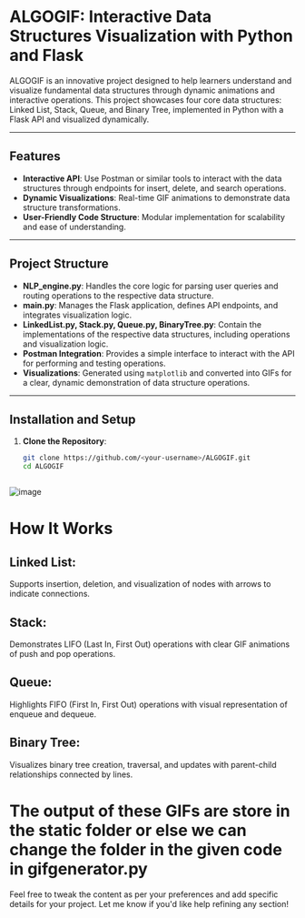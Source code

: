 # ALGOGIF: Interactive Data Structures Visualization with Python and Flask

ALGOGIF is an innovative project designed to help learners understand and visualize fundamental data structures through dynamic animations and interactive operations. This project showcases four core data structures: Linked List, Stack, Queue, and Binary Tree, implemented in Python with a Flask API and visualized dynamically.

---

## Features

- **Interactive API**: Use Postman or similar tools to interact with the data structures through endpoints for insert, delete, and search operations.
- **Dynamic Visualizations**: Real-time GIF animations to demonstrate data structure transformations.
- **User-Friendly Code Structure**: Modular implementation for scalability and ease of understanding.

---

## Project Structure

- **NLP_engine.py**: Handles the core logic for parsing user queries and routing operations to the respective data structure.
- **main.py**: Manages the Flask application, defines API endpoints, and integrates visualization logic.
- **LinkedList.py, Stack.py, Queue.py, BinaryTree.py**: Contain the implementations of the respective data structures, including operations and visualization logic.
- **Postman Integration**: Provides a simple interface to interact with the API for performing and testing operations.
- **Visualizations**: Generated using `matplotlib` and converted into GIFs for a clear, dynamic demonstration of data structure operations.

---

## Installation and Setup

1. **Clone the Repository**:
   ```bash
   git clone https://github.com/<your-username>/ALGOGIF.git
   cd ALGOGIF



![image](https://github.com/user-attachments/assets/9e0ebe9a-f9bd-4499-816a-179bfb2a85b6)

<H1>How It Works</H1>
<h2>Linked List:</h2> Supports insertion, deletion, and visualization of nodes with arrows to indicate connections.
<h2>Stack:</h2> Demonstrates LIFO (Last In, First Out) operations with clear GIF animations of push and pop operations.
<h2>Queue:</h2> Highlights FIFO (First In, First Out) operations with visual representation of enqueue and dequeue.
<h2>Binary Tree:</h2> Visualizes binary tree creation, traversal, and updates with parent-child relationships connected by lines.


<h1>The output of these GIFs are store in the static folder or else we can change the folder in the given code in gifgenerator.py</h1>


<p>
Feel free to tweak the content as per your preferences and add specific details for your project. Let me know if you'd like help refining any section!
</p>
